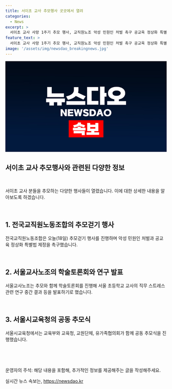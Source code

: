 ```yaml
---
title: 서이초 교사 추모행사 곳곳에서 열려
categories:
  - News
excerpt: >
  서이초 교사 사망 1주기 추모 행사, 교직원노조 악성 민원인 처벌 촉구 공교육 정상화 특별법 제정 요구 서울교사노조 직무 스트레스 연구 발표 서울시교육청 공동 추모식 개최 #서이초 #1주기 #교권
feature_text: >
  서이초 교사 사망 1주기 추모 행사, 교직원노조 악성 민원인 처벌 촉구 공교육 정상화 특별법 제정 요구 서울교사노조 직무 스트레스 연구 발표 서울시교육청 공동 추모식 개최 #서이초 #1주기 #교권
image: '/assets/img/newsdao_breakingnews.jpg'
---
```


<p><img src="/assets/img/newsdao_breakingnews.jpg" alt="implanttips 속보" /></p>

<h2>서이초 교사 추모행사와 관련된 다양한 정보</h2>

<p data-ke-size="size16">&nbsp;</p>

<p>서이초 교사 분들을 추모하는 다양한 행사들이 열렸습니다. 이에 대한 상세한 내용을 알아보도록 하겠습니다. </p>

<p data-ke-size="size16">&nbsp;</p>

<h2 data-ke-size="size26">1. 전국교직원노동조합의 추모걷기 행사</h2>

<p data-ke-size="size16">전국교직원노동조합은 오늘(18일) 추모걷기 행사를 진행하며 악성 민원인 처벌과 공교육 정상화 특별법 제정을 촉구했습니다.</p>

<p data-ke-size="size16">&nbsp;</p>

<h2 data-ke-size="size26">2. 서울교사노조의 학술토론회와 연구 발표</h2>

<p data-ke-size="size16">서울교사노조는 추모와 함께 학술토론회를 진행해 서울 초등학교 교사의 직무 스트레스 관련 연구 중간 결과 등을 발표하기로 했습니다.</p>

<p data-ke-size="size16">&nbsp;</p>

<h2 data-ke-size="size26">3. 서울시교육청의 공동 추모식</h2>

<p data-ke-size="size16">서울시교육청에서는 교육부와 교육청, 교원단체, 유가족협의회가 함께 공동 추모식을 진행했습니다.</p>

<p data-ke-size="size16">&nbsp;</p>

<p data-ke-size="size16">&nbsp;</p>

<p>운영자의 주석: 해당 내용을 포함해, 추가적인 정보를 제공해주는 글을 작성해주세요.</p>
실시간 뉴스 속보는, <a href="https://newsdao.kr" rel="dofollow">https://newsdao.kr</a>



